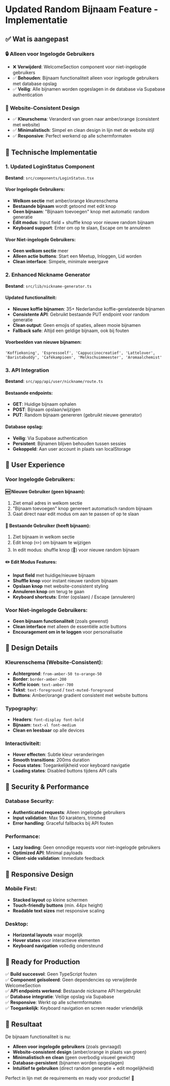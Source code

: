 # Updated Random Bijnaam Feature - Implementatie

## ✅ Wat is aangepast

### 🔒 **Alleen voor Ingelogde Gebruikers**
- ❌ **Verwijderd**: WelcomeSection component voor niet-ingelogde gebruikers
- ✅ **Behouden**: Bijnaam functionaliteit alleen voor ingelogde gebruikers met database opslag
- ✅ **Veilig**: Alle bijnamen worden opgeslagen in de database via Supabase authentication

### 🎨 **Website-Consistent Design**
- ✅ **Kleurschema**: Veranderd van groen naar amber/orange (consistent met website)
- ✅ **Minimalistisch**: Simpel en clean design in lijn met de website stijl
- ✅ **Responsive**: Perfect werkend op alle schermformaten

## 🔧 Technische Implementatie

### 1. **Updated LoginStatus Component**
**Bestand**: `src/components/LoginStatus.tsx`

#### Voor Ingelogde Gebruikers:
- **Welkom sectie** met amber/orange kleurenschema
- **Bestaande bijnaam** wordt getoond met edit knop
- **Geen bijnaam**: "Bijnaam toevoegen" knop met automatic random generatie
- **Edit modus**: Input field + shuffle knop voor nieuwe random bijnaam
- **Keyboard support**: Enter om op te slaan, Escape om te annuleren

#### Voor Niet-ingelogde Gebruikers:
- **Geen welkom sectie** meer
- **Alleen actie buttons**: Start een Meetup, Inloggen, Lid worden
- **Clean interface**: Simpele, minimale weergave

### 2. **Enhanced Nickname Generator**
**Bestand**: `src/lib/nickname-generator.ts`

#### Updated functionaliteit:
- **Nieuwe koffie bijnamen**: 35+ Nederlandse koffie-gerelateerde bijnamen
- **Consistente API**: Gebruikt bestaande PUT endpoint voor random generatie
- **Clean output**: Geen emojis of spaties, alleen mooie bijnamen
- **Fallback safe**: Altijd een geldige bijnaam, ook bij fouten

#### Voorbeelden van nieuwe bijnamen:
```
'Koffiekoning', 'Espressoelf', 'Cappuccinocreatief', 'Lattelover', 
'Baristabuddy', 'Cafékampioen', 'Melkschuimmeester', 'Aromaalchemist'
```

### 3. **API Integration**
**Bestand**: `src/app/api/user/nickname/route.ts`

#### Bestaande endpoints:
- **GET**: Huidige bijnaam ophalen
- **POST**: Bijnaam opslaan/wijzigen  
- **PUT**: Random bijnaam genereren (gebruikt nieuwe generator)

#### Database opslag:
- **Veilig**: Via Supabase authentication
- **Persistent**: Bijnamen blijven behouden tussen sessies
- **Gekoppeld**: Aan user account in plaats van localStorage

## 🎯 User Experience

### **Voor Ingelogde Gebruikers:**

#### 🆕 **Nieuwe Gebruiker (geen bijnaam):**
1. Ziet email adres in welkom sectie
2. "Bijnaam toevoegen" knop genereert automatisch random bijnaam
3. Gaat direct naar edit modus om aan te passen of op te slaan

#### 👤 **Bestaande Gebruiker (heeft bijnaam):**
1. Ziet bijnaam in welkom sectie
2. Edit knop (✏️) om bijnaam te wijzigen
3. In edit modus: shuffle knop (🔀) voor nieuwe random bijnaam

#### ✏️ **Edit Modus Features:**
- **Input field** met huidige/nieuwe bijnaam
- **Shuffle knop** voor instant nieuwe random bijnaam
- **Opslaan knop** met website-consistent styling
- **Annuleren knop** om terug te gaan
- **Keyboard shortcuts**: Enter (opslaan) / Escape (annuleren)

### **Voor Niet-ingelogde Gebruikers:**
- **Geen bijnaam functionaliteit** (zoals gewenst)
- **Clean interface** met alleen de essentiële actie buttons
- **Encouragement om in te loggen** voor personalisatie

## 🎨 Design Details

### **Kleurenschema (Website-Consistent):**
- **Achtergrond**: `from-amber-50 to-orange-50`
- **Border**: `border-amber-200`
- **Koffie icoon**: `text-amber-700` 
- **Tekst**: `text-foreground` / `text-muted-foreground`
- **Buttons**: Amber/orange gradient consistent met website buttons

### **Typography:**
- **Headers**: `font-display font-bold`
- **Bijnaam**: `text-xl font-medium`
- **Clean en leesbaar** op alle devices

### **Interactiviteit:**
- **Hover effecten**: Subtle kleur veranderingen
- **Smooth transitions**: 200ms duration
- **Focus states**: Toegankelijkheid voor keyboard navigatie
- **Loading states**: Disabled buttons tijdens API calls

## 🔐 Security & Performance

### **Database Security:**
- **Authenticated requests**: Alleen ingelogde gebruikers
- **Input validation**: Max 50 karakters, trimmed
- **Error handling**: Graceful fallbacks bij API fouten

### **Performance:**
- **Lazy loading**: Geen onnodige requests voor niet-ingelogde gebruikers
- **Optimized API**: Minimal payloads
- **Client-side validation**: Immediate feedback

## 📱 Responsive Design

### **Mobile First:**
- **Stacked layout** op kleine schermen
- **Touch-friendly buttons** (min. 44px height)
- **Readable text sizes** met responsive scaling

### **Desktop:**
- **Horizontal layouts** waar mogelijk
- **Hover states** voor interactieve elementen
- **Keyboard navigation** volledig ondersteund

## 🚀 Ready for Production

✅ **Build succesvol**: Geen TypeScript fouten  
✅ **Component geïsoleerd**: Geen dependencies op verwijderde WelcomeSection  
✅ **API endpoints werkend**: Bestaande nickname API hergebruikt  
✅ **Database integratie**: Veilige opslag via Supabase  
✅ **Responsive**: Werkt op alle schermformaten  
✅ **Toegankelijk**: Keyboard navigation en screen reader vriendelijk  

## 🎉 Resultaat

De bijnaam functionaliteit is nu:
- **Alleen voor ingelogde gebruikers** (zoals gevraagd)
- **Website-consistent design** (amber/orange in plaats van groen)
- **Minimalistisch en clean** (geen overbodig visueel gewicht)
- **Database-persistent** (bijnamen worden opgeslagen)
- **Intuïtief te gebruiken** (direct random generatie + edit mogelijkheid)

Perfect in lijn met de requirements en ready voor productie! 🚀